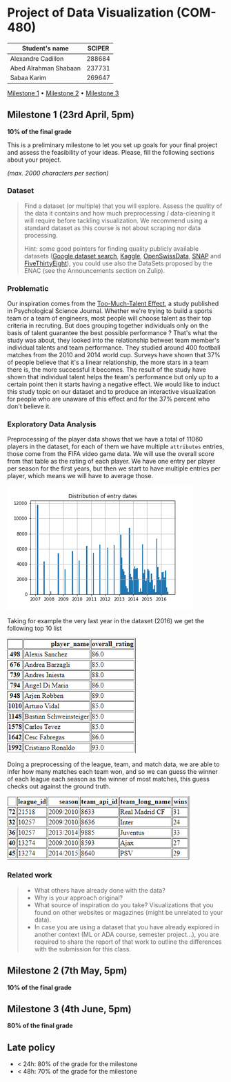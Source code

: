 # Project of Data Visualization (COM-480)

| Student's name | SCIPER |
| -------------- | ------ |
| Alexandre Cadillon| 288684|
|Abed Alrahman Shabaan | 237731|
| Sabaa Karim | 269647 |

[Milestone 1](#milestone-1) • [Milestone 2](#milestone-2) • [Milestone 3](#milestone-3)

## Milestone 1 (23rd April, 5pm)

**10% of the final grade**

This is a preliminary milestone to let you set up goals for your final project and assess the feasibility of your ideas.
Please, fill the following sections about your project.

*(max. 2000 characters per section)*

### Dataset

> Find a dataset (or multiple) that you will explore. Assess the quality of the data it contains and how much preprocessing / data-cleaning it will require before tackling visualization. We recommend using a standard dataset as this course is not about scraping nor data processing.
>
> Hint: some good pointers for finding quality publicly available datasets ([Google dataset search](https://datasetsearch.research.google.com/), [Kaggle](https://www.kaggle.com/datasets), [OpenSwissData](https://opendata.swiss/en/), [SNAP](https://snap.stanford.edu/data/) and [FiveThirtyEight](https://data.fivethirtyeight.com/)), you could use also the DataSets proposed by the ENAC (see the Announcements section on Zulip).

### Problematic

Our inspiration comes from the [Too-Much-Talent Effect](https://journals.sagepub.com/doi/10.1177/0956797614537280), a study published in Psychological Science Journal. Whether we're trying to build a sports team or a team of engineers, most people will choose talent as their top criteria in recruting. But does grouping together individuals only on the basis of talent guarantee the best possible performance ? That's what the study was about, they looked into the relationship betweet team member's individual talents and team performance. They studied around 400 football matches from the 2010 and 2014 world cup. Surveys have shown that 37% of people believe that it's a linear relationship, the more stars in a team there is, the more successful it becomes. The result of the study have shown that individual talent helps the team's performance but only up to a certain point then it starts having a negative effect. We would like to induct this study topic on our dataset and to produce an interactive visualization for people who are unaware of this effect and for the 37% percent who don't believe it.

### Exploratory Data Analysis

Preprocessing of the player data shows that we have a total of 11060 players in the dataset, for each of them we have multiple `attributes` entries, those come from the FIFA video game data. We will use the overall score from that table as the rating of each player.
We have one entry per player per season for the first years, but then we start to have multiple entries per player, which means we will have to average those.

![Entry date distribution](dates.png)

Taking for example the very last year in the dataset (2016) we get the following top 10 list

![stars list](stars.png)

Doing a preprocessing of the league, team, and match data, we are able to infer how many matches each team won, and so we can guess the winner of each league each season as the winner of most matches, this guess checks out against the ground truth.

![winner list](winners.png)

### Related work


> - What others have already done with the data?
> - Why is your approach original?
> - What source of inspiration do you take? Visualizations that you found on other websites or magazines (might be unrelated to your data).
> - In case you are using a dataset that you have already explored in another context (ML or ADA course, semester project...), you are required to share the report of that work to outline the differences with the submission for this class.

## Milestone 2 (7th May, 5pm)

**10% of the final grade**


## Milestone 3 (4th June, 5pm)

**80% of the final grade**


## Late policy

- < 24h: 80% of the grade for the milestone
- < 48h: 70% of the grade for the milestone


